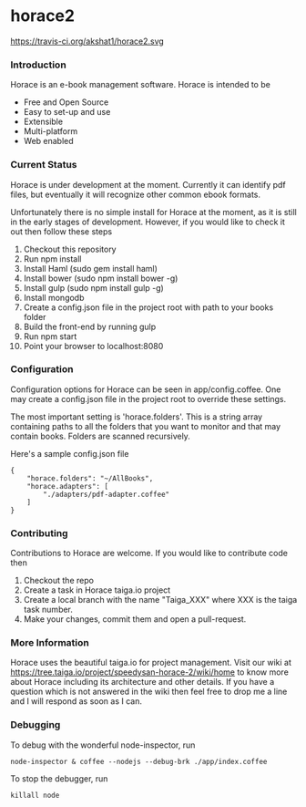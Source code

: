 # horace2
https://travis-ci.org/akshat1/horace2.svg

### Introduction
Horace is an e-book management software. Horace is intended to be
- Free and Open Source
- Easy to set-up and use
- Extensible
- Multi-platform
- Web enabled

### Current Status
Horace is under development at the moment. Currently it can identify pdf files, but eventually it will recognize other common ebook formats.

Unfortunately there is no simple install for Horace at the moment, as it is still in the early stages of development. However, if you would like to check it out then follow these steps

1. Checkout this repository
2. Run npm install
3. Install Haml (sudo gem install haml)
4. Install bower (sudo npm install bower -g)
5. Install gulp (sudo npm install gulp -g)
6. Install mongodb
7. Create a config.json file in the project root with path to your books folder
8. Build the front-end by running gulp
9. Run npm start
10. Point your browser to localhost:8080

### Configuration
Configuration options for Horace can be seen in app/config.coffee. One may create a config.json file in the project root to override these settings.

The most important setting is 'horace.folders'. This is a string array containing paths to all the folders that you want to monitor and that may contain books. Folders are scanned recursively.

Here's a sample config.json file

```
{
	"horace.folders": "~/AllBooks",
	"horace.adapters": [
		"./adapters/pdf-adapter.coffee"
	]
}
```

### Contributing
Contributions to Horace are welcome. If you would like to contribute code then
1. Checkout the repo
2. Create a task in Horace taiga.io project
3. Create a local branch with the name "Taiga_XXX" where XXX is the taiga task number.
4. Make your changes, commit them and open a pull-request.

### More Information
Horace uses the beautiful taiga.io for project management. Visit our wiki at https://tree.taiga.io/project/speedysan-horace-2/wiki/home to know more about Horace including its architecture and other details. If you have a question which is not answered in the wiki then feel free to drop me a line and I will respond as soon as I can.

### Debugging
To debug with the wonderful node-inspector, run

```
node-inspector & coffee --nodejs --debug-brk ./app/index.coffee
```

To stop the debugger, run

```
killall node
```
